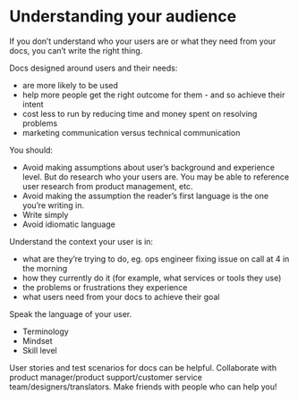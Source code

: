 # Understanding your audience

If you don’t understand who your users are or what they need from your docs, you can’t write the right thing.

Docs designed around users and their needs:

-   are more likely to be used
-   help more people get the right outcome for them - and so achieve their intent
-   cost less to run by reducing time and money spent on resolving problems
-   marketing communication versus technical communication

You should:

-   Avoid making assumptions about user’s background and experience level. But do research who your users are. You may be able to reference user research from product management, etc.
-   Avoid making the assumption the reader’s first language is the one you’re writing in.
-   Write simply
-   Avoid idiomatic language

Understand the context your user is in:

-   what are they’re trying to do, eg. ops engineer fixing issue on call at 4 in the morning
-   how they currently do it (for example, what services or tools they use)
-   the problems or frustrations they experience
-   what users need from your docs to achieve their goal

Speak the language of your user.

-   Terminology
-   Mindset
-   Skill level

User stories and test scenarios for docs can be helpful. Collaborate with product manager/product support/customer service team/designers/translators. Make friends with people who can help you!
